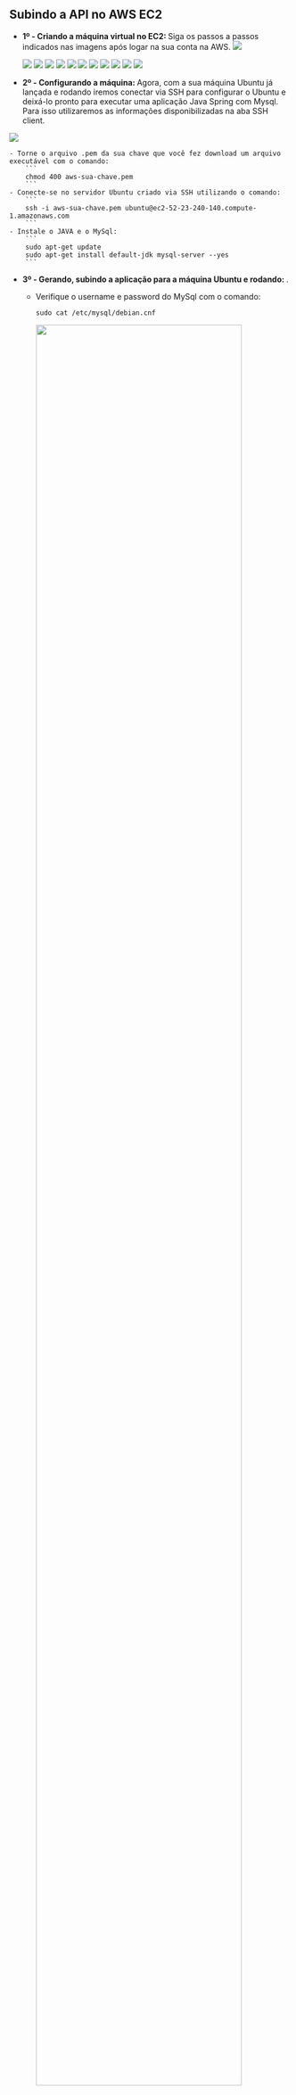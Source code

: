 ## Subindo a API no AWS EC2

- <b> 1º - Criando a máquina virtual no EC2: </b>Siga os passos a passos indicados nas imagens após logar na sua conta na AWS.
    <img src="../img/aws-ec2/1.png" />

    <img src="../img/aws-ec2/2.png" />

    <img src="../img/aws-ec2/3.png" />

    <img src="../img/aws-ec2/4.png" />

    <img src="../img/aws-ec2/6.png" />

    <img src="../img/aws-ec2/7.png" />

    <img src="../img/aws-ec2/8.png" />

    <img src="../img/aws-ec2/9.png" />

    <img src="../img/aws-ec2/10.png" />

    <img src="../img/aws-ec2/11.png" />

    <img src="../img/aws-ec2/12.png" />

    <img src="../img/aws-ec2/13.png" />

- <b> 2º - Configurando a máquina: </b>Agora, com a sua máquina Ubuntu já lançada e rodando iremos conectar via SSH para configurar o Ubuntu e deixá-lo pronto para executar uma aplicação Java Spring com Mysql. Para isso utilizaremos as informações disponibilizadas na aba SSH client.

<img src="../img/aws-ec2/14.png" />

    - Torne o arquivo .pem da sua chave que você fez download um arquivo executável com o comando:
        ```
        chmod 400 aws-sua-chave.pem
        ```
    - Conecte-se no servidor Ubuntu criado via SSH utilizando o comando:
        ```
        ssh -i aws-sua-chave.pem ubuntu@ec2-52-23-240-140.compute-1.amazonaws.com
        ```
    - Instale o JAVA e o MySql:
        ```
        sudo apt-get update
        sudo apt-get install default-jdk mysql-server --yes
        ```

- <b> 3º - Gerando, subindo a aplicação para a máquina Ubuntu e rodando: </b> .
    - Verifique o username e password do MySql com o comando:
        ```
        sudo cat /etc/mysql/debian.cnf
        ```
        <img src="../img/aws-ec2/15.png" width="90%" />

    - Exporte o username e o password como variaveis de ambiente na sua instancia de Ubuntu na AWS:
        ```
        export AWS_EC2_MYSQL_USERNAME=usarname
        export AWS_EC2_MYSQL_PASSWORD=password
        ```

    - Localmente na sua máquina configure um novo profile de application-<b>awsec2</b>.properties da aplicação Spring
      conforme a imagem abaixo.
      <img src="../img/aws-ec2/16.png" width="90%" />

    - Localmente na sua máquina gere o arquivo .jar da aplicação:
        ```
        mvn clean install -Dskiptests 
        ```

    - Copie o arquivo .jar gerado na sua máquina local para a máquina Ubuntu remota na AWS:
        ```
        scp -i aws-sua-chave.pem ~/projects/blue-bank-squad9/target/blue-bank-0.0.1-SNAPSHOT.jar ubuntu@ec2-52-23-240-140.compute-1.amazonaws.com:~
        ```
    - Após terminar o upload rode o arquivo .jar do seu projeto diretamente pela sua instância do ubuntu via ssh setando
      o profile de application.properties correto:
        ```
        java -jar -Dspring.profiles.active=awsec2 blue-bank-0.0.1-SNAPSHOT.jar
        ```